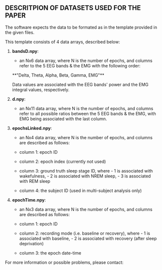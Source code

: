## DESCRITPION OF DATASETS USED FOR THE PAPER

The software expects the data to be formated as in the template 
provided in the given files.

This template consists of 4 data arrays, described below:

1. **bandsD.npy**:
	- an Nx6 data array, where N is the number of
	epochs, and columns refer to the 5 EEG bands 
	& the EMG with the following order:
	<p>**"Delta, Theta, Alpha, Beta, Gamma, EMG"**	
	<p>Data values are associated with the EEG bands'
	power and the EMG integral values, respectively.

2. **d.npy**:
	- an Nx11 data array, where N is the number of
	epochs, and columns refer to all possible ratios 
	between the 5 EEG bands & the EMG, with EMG being
	associated with the last column.

3. **epochsLinked.npy**:
	- an Nx4 data array, where N is the number of
	epochs, and columns are described as follows:
	
	- column 1: epoch ID
	- column 2: epoch index (currently not used)
	- column 3: ground truth sleep stage ID, where
				- 1 is associated with wakefulness,
				- 2 is associated with NREM sleep,
				- 3 is associated with REM sleep
	- column 4: the subject ID (used in multi-subject analysis only)

4. **epochTime.npy**:
	- an Nx3 data array, where N is the number of
	epochs, and columns are described as follows:
	
	- column 1: epoch ID
	- column 2: recording mode (i.e. baseline or recovery), where
			   - 1 is associated with baseline,
			   - 2 is associated with recovery (after sleep deprivation)
	- column 3: the epoch date-time

For more information or possible problems, please contact:
<a href=vasiliki.katsageorgiou@gmail.com/></a>
    
